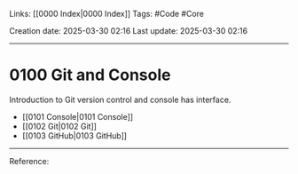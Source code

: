 Links: [[0000 Index|0000 Index]]
Tags: #Code #Core

Creation date: 2025-03-30 02:16
Last update: 2025-03-30 02:16

---
# 0100 Git and Console

Introduction to Git version control and console has interface.
- [[0101 Console|0101 Console]]
- [[0102 Git|0102 Git]]
- [[0103 GitHub|0103 GitHub]]

---
Reference: